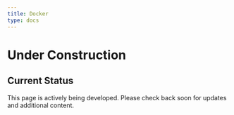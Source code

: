 ```yaml
---
title: Docker
type: docs
---
```


<!-- # Docker -->

# Under Construction

## Current Status

This page is actively being developed. Please check back soon for updates and additional content.
